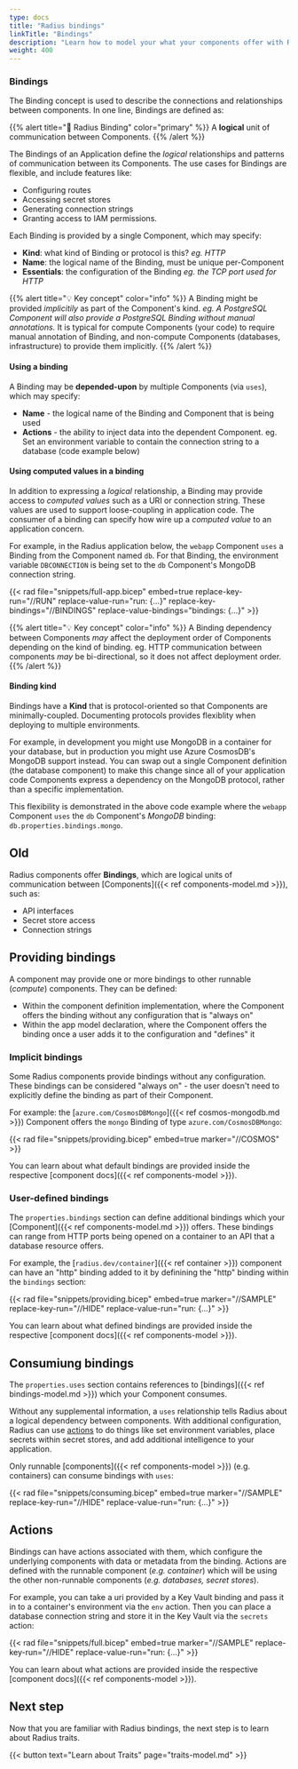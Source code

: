 ```yaml
---
type: docs
title: "Radius bindings"
linkTitle: "Bindings"
description: "Learn how to model your what your components offer with Radius bindings."
weight: 400
---
```


### Bindings

The Binding concept is used to describe the connections and relationships between components. In one line, Bindings are defined as:

{{% alert title="📄 Radius Binding" color="primary" %}}
A **logical** unit of communication between Components.
{{% /alert %}}

The Bindings of an Application define the *logical* relationships and patterns of communication between its Components. The use cases for Bindings are flexible, and include features like: 

- Configuring routes
- Accessing secret stores
- Generating connection strings
- Granting access to IAM permissions.

Each Binding is provided by a single Component, which may specify:

- **Kind**: what kind of Binding or protocol is this? *eg. HTTP*
- **Name**: the logical name of the Binding, must be unique per-Component
- **Essentials**: the configuration of the Binding *eg. the TCP port used for HTTP*

{{% alert title="💡 Key concept" color="info" %}}
A Binding might be provided *implicitily* as part of the Component's kind. *eg. A PostgreSQL Component will also provide a PostgreSQL Binding without manual annotations.* It is typical for compute Components (your code) to require manual annotation of Binding, and non-compute Components (databases, infrastructure) to provide them implicitly.
{{% /alert %}} 

#### Using a binding 

A Binding may be **depended-upon** by multiple Components (via `uses`), which may specify:

- **Name** - the logical name of the Binding and Component that is being used
- **Actions** - the ability to inject data into the dependent Component. eg. Set an environment variable to contain the connection string to a database (code example below)

#### Using computed values in a binding 

In addition to expressing a *logical* relationship, a Binding may provide access to *computed values* such as a URI or connection string. These values are used to support loose-coupling in application code. The consumer of a binding can specify how wire up a *computed value* to an application concern. 

For example, in the Radius application below, the `webapp` Component `uses` a Binding from the Component named `db`. For that Binding, the environment variable `DBCONNECTION` is being set to the `db` Component's MongoDB connection string. 

{{< rad file="snippets/full-app.bicep" embed=true replace-key-run="//RUN" replace-value-run="run: {...}" replace-key-bindings="//BINDINGS" replace-value-bindings="bindings: {...}"  >}}

{{% alert title="💡 Key concept" color="info" %}}
A Binding dependency between Components *may* affect the deployment order of Components depending on the kind of binding. eg. HTTP communication between components *may* be bi-directional, so it does not affect deployment order.
{{% /alert %}} 

#### Binding kind

Bindings have a **Kind** that is protocol-oriented so that Components are minimally-coupled. Documenting protocols provides flexiblity when deploying to multiple environments.

For example, in development you might use MongoDB in a container for your database, but in production you might use Azure CosmosDB's MongoDB support instead. You can swap out a single Component definition (the database component) to make this change since all of your application code Components express a dependency on the MongoDB protocol, rather than a specific implementation.

This flexibility is demonstrated in the above code example where the `webapp` Component `uses` the `db` Component's *MongoDB* binding: `db.properties.bindings.mongo`. 

## Old

Radius components offer **Bindings**, which are logical units of communication between [Components]({{< ref components-model.md >}}), such as:

- API interfaces
- Secret store access
- Connection strings

## Providing bindings

A component may provide one or more bindings to other runnable (*compute*) components. They can be defined:

- Within the component definition implementation, where the Component offers the binding without any configuration that is "always on"
- Within the app model declaration, where the Component offers the binding once a user adds it to the configuration and "defines" it

### Implicit bindings

Some Radius components provide bindings without any configuration. These bindings can be considered "always on" - the user doesn't need to explicitly define the binding as part of their Component.

For example: the [`azure.com/CosmosDBMongo`]({{< ref cosmos-mongodb.md >}}) Component offers  the `mongo` Binding of type `azure.com/CosmosDBMongo`:

{{< rad file="snippets/providing.bicep" embed=true marker="//COSMOS" >}}

You can learn about what default bindings are provided inside the respective [component docs]({{< ref components-model >}}).

### User-defined bindings

The `properties.bindings` section can define additional bindings which your [Component]({{< ref components-model.md >}}) offers. These bindings can range from HTTP ports being opened on a container to an API that a database resource offers.

For example, the [`radius.dev/container`]({{< ref container >}}) component can have an "http" binding added to it by definining the "http" binding within the `bindings` section:

{{< rad file="snippets/providing.bicep" embed=true marker="//SAMPLE" replace-key-run="//HIDE" replace-value-run="run: {...}" >}}

You can learn about what defined bindings are provided inside the respective [component docs]({{< ref components-model >}}).

## Consumiung bindings

The `properties.uses` section contains references to [bindings]({{< ref bindings-model.md >}}) which your Component consumes.

Without any supplemental information, a `uses` relationship tells Radius about a logical dependency between components. With additional configuration, Radius can use [actions](#actions) to do things like set environment variables, place secrets within secret stores, and add additional intelligence to your application.

Only runnable [components]({{< ref components-model >}}) (e.g. containers) can consume bindings with `uses`:

{{< rad file="snippets/consuming.bicep" embed=true marker="//SAMPLE" replace-key-run="//HIDE" replace-value-run="run: {...}" >}}

## Actions

Bindings can have actions associated with them, which configure the underlying components with data or metadata from the binding. Actions are defined with the runnable component (*e.g. container*) which will be using the other non-runnable components (*e.g. databases, secret stores*).

For example, you can take a uri provided by a Key Vault binding and pass it in to a container's environment via the `env` action. Then you can place a database connection string and store it in the Key Vault via the `secrets` action:

{{< rad file="snippets/full.bicep" embed=true marker="//SAMPLE" replace-key-run="//HIDE" replace-value-run="run: {...}" >}}

You can learn about what actions are provided inside the respective [component docs]({{< ref components-model >}}).

## Next step

Now that you are familiar with Radius bindings, the next step is to learn about Radius traits.

{{< button text="Learn about Traits" page="traits-model.md" >}}
